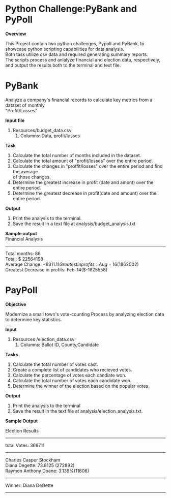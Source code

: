 # Python Challenge:PyBank and PyPoll # 

**Overview**  

This Project contain two python challenges, Pypoll and PyBank, to showcase python scripting capabilities for data analysis.  
Both task utilize csv data and required generating summary reports.  
The scripts process and anlalyze financial and election data, respectively, and output the results both to the terminal and text file.  
# PyBank    
 
Analyze a company's financial records to calculate key metrics from a dataset of monthly  
"Profit/Losses"  

**Input file**
1. Resources/budget_data.csv
      1. Columns: Data, profit/losses

**Task**
1. Calculate the total number of months included in the dataset.  
2. Calculate the total amount of "profit/losses" over the entire period.  
3. Calculate the changes in "proffit/losses" over the entire period and find the average  
   of those changes.    
4. Determine the greatest increase in profit (date and amont) over the entire period.
5.  Determine the greatest decrease in profit(date and amount) over the entire period.

**Output**  
  
1. Print the analysis to the terminal.  
2. Save the result in a text file at analysis/budget_analysis.txt

**Sample output**  
Financial Analysis  

-------------------  
Total months: 86  
Total: $ 22564198   
Average Change: $-8311.11  
Greatest in profits: Aug-16($1862002)  
Greatest Decrease in profits: Feb-14($-1825558)   

# PayPoll  

**Objective**  

Modernize a small town's vote-counting Process by analyzing election data to determine key statistics.  

**Input**  

 1. Resources /election_data.csv  
      1. Columns: Ballot ID, County,Candidate


 **Tasks**  
1.  Calculate the total number of votes cast.  
2.  Create a complete list of candidates who recieved votes.
3.  Calculate the percentage of votes each candiate won.
4.  Calculate the total number of votes each candidate won.
5.  Determine the winner of the election based on the popular votes.

**Output**  
1. Print the analysis to the terminal
2. Save the result in the text file at analysis/election_analysis.txt.

**Sample Output**

Election Results  

-----------------   
total Votes: 369711  

--------------------  

Charles Casper Stockham  
Diana Degette:  73.8125 (272892)  
Raymon Anthony Doane: 3.139%(11606)   

---------------------   

Winner: Diana DeGette  

------------------  







   
   
    
   



  
  

  
   








